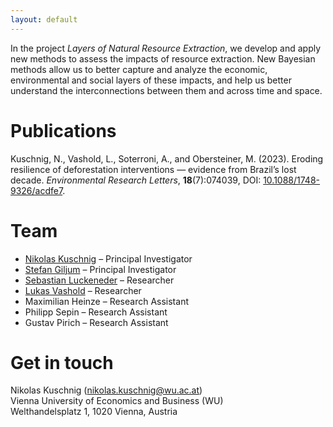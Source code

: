 ```yaml
---
layout: default
---
```


In the project *Layers of Natural Resource Extraction*, we develop and apply new methods to assess the impacts of resource extraction. New Bayesian methods allow us to better capture and analyze the economic, environmental and social layers of these impacts, and help us better understand the interconnections between them and across time and space.

# Publications

Kuschnig, N., Vashold, L., Soterroni, A., and Obersteiner, M. (2023). Eroding resilience of deforestation interventions — evidence from Brazil’s lost decade. *Environmental Research Letters*, <b>18</b>(7):074039, DOI: [10.1088/1748-9326/acdfe7](https://doi.org/10.1088/1748-9326/acdfe7).

# Team

- [Nikolas Kuschnig](https://kuschnig.eu) – Principal Investigator
- [Stefan Giljum](https://www.wu.ac.at/ecolecon/institute/team/sgiljum/) – Principal Investigator
- [Sebastian Luckeneder](https://www.wu.ac.at/ecolecon/institute/team/luckeneder-sebastian-ba-bsc/) – Researcher
- [Lukas Vashold](https://www.wu.ac.at/en/economics/people/vashold-l/) – Researcher
- Maximilian Heinze – Research Assistant
- Philipp Sepin – Research Assistant
- Gustav Pirich – Research Assistant

# Get in touch

Nikolas Kuschnig (<nikolas.kuschnig@wu.ac.at>) <br>
Vienna University of Economics and Business (WU) <br>
Welthandelsplatz 1, 1020 Vienna, Austria
